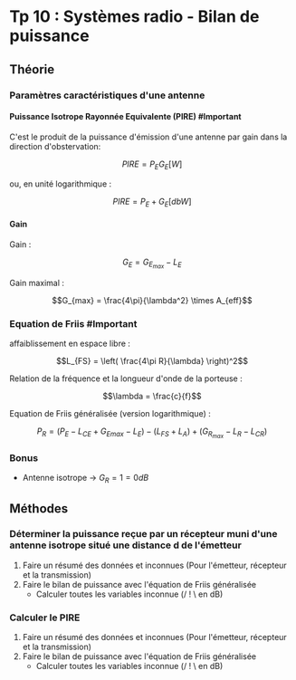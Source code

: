 # Tp 10 : Systèmes radio - Bilan de puissance

## Théorie

### Paramètres caractéristiques d'une antenne

#### Puissance Isotrope Rayonnée Equivalente (PIRE) #Important 

C'est le produit de la puissance d'émission d'une antenne par gain dans la direction d'obstervation: 

$$PIRE = P_EG_E [W]$$

ou, en unité logarithmique :

$$PIRE = P_E + G_E [dbW]$$

#### Gain

Gain :

$$G_E = G_{E_{max}} - L_E$$

Gain maximal :

$$G_{max} = \frac{4\pi}{\lambda^2} \times A_{eff}$$

### Equation de Friis #Important 

affaiblissement en espace libre :

$$L_{FS} = \left( \frac{4\pi R}{\lambda} \right)^2$$

Relation de la fréquence et la longueur d'onde de la porteuse :

$$\lambda = \frac{c}{f}$$

Equation de Friis généralisée (version logarithmique) :

$$P_R = (P_E - L_{CE} + G_{E{max}} - L_E) - (L_{FS} + L_A) + (G_{R_{max}} - L_R - L_{CR})$$

### Bonus

- Antenne isotrope $\rightarrow$ $G_R = 1 = 0 dB$

## Méthodes

### Déterminer la puissance reçue par un récepteur muni d'une antenne isotrope situé une distance d de l'émetteur

1. Faire un résumé des données et inconnues (Pour l'émetteur, récepteur et la transmission)
2. Faire le bilan de puissance avec l'équation de Friis généralisée
	- Calculer toutes les variables inconnue (/ ! \ en dB)

### Calculer le PIRE

1. Faire un résumé des données et inconnues (Pour l'émetteur, récepteur et la transmission)
2. Faire le bilan de puissance avec l'équation de Friis généralisée
	- Calculer toutes les variables inconnue (/ ! \ en dB)